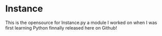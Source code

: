 # Instance

This is the opensource for Instance.py a module I worked on when I was first learning Python finnally released here on Github!
